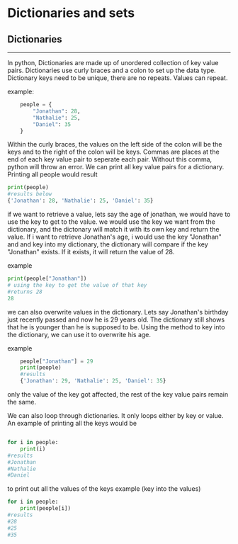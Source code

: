 # Dictionaries and sets 

## Dictionaries
___
In python, Dictionaries are made up of unordered collection of key value pairs. Dictionaries use curly braces and a colon to set up the data type. Dictionary keys need to be unique, there are no repeats. Values can repeat.


example:

```python
    people = {
        "Jonathan": 28,
        "Nathalie": 25,
        "Daniel": 35
    }
```

Within the curly braces, the values on the left side of the colon will be the keys and to the right of the colon will be keys. Commas are places at the end of each key value pair to seperate each pair. Without this comma, python will throw an error. We can print all key value pairs for a dictionary. Printing all people would result 

```python
print(people)
#results below
{'Jonathan': 28, 'Nathalie': 25, 'Daniel': 35}
```

if we want to retrieve a value, lets say the age of jonathan, we would have to use the key to get to the value. we would use the key we want from the dictionary, and the dictonary will match it with its own key and return the value. If i want to retrieve Jonathan's age, i would use the key "Jonathan" and and key into my dictionary, the dictionary will compare if the key "Jonathan" exists. If it exists, it will return the value of 28.

example
``` python
print(people["Jonathan"])
# using the key to get the value of that key 
#returns 28
28
```

we can also overwrite values in the dictionary. Lets say Jonathan's birthday just recently passed and now he is 29 years old. The dictionary still shows that he is younger than he is supposed to be. Using the method to key into the dictionary, we can use it to overwrite his age.

example
```python
    people["Jonathan"] = 29
    print(people)
    #results
    {'Jonathan': 29, 'Nathalie': 25, 'Daniel': 35}

```

only the value of the key got affected, the rest of the key value pairs remain the same.

We can also loop through dictionaries. It only loops either by key or value. An example of printing all the keys would be

```python 

for i in people:
    print(i)
#results
#Jonathan
#Nathalie
#Daniel
```

to print out all the values of the keys example (key into the values)

```python
for i in people:
    print(people[i])
#results 
#28
#25
#35
```